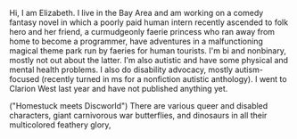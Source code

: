 Hi, I am Elizabeth. I live in the Bay Area and am working on a comedy fantasy novel in which a poorly paid human intern recently ascended to folk hero and her friend, a curmudgeonly faerie princess who ran away from home to become a programmer, have adventures in a malfunctioning magical theme park run by faeries for human tourists. I'm bi and nonbinary, mostly not out about the latter. I'm also autistic and have some physical and mental health problems. I also do disability advocacy, mostly autism-focused (recently turned in ms for a nonfiction autistic anthology). I went to Clarion West last year and have not published anything yet. 

("Homestuck meets Discworld") There are various queer and disabled characters, giant carnivorous war butterflies, and dinosaurs in all their multicolored feathery glory, 
